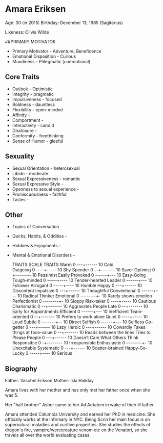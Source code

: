 # Amara Eriksen

Age: 30 (in 2015)
Birthday: December 13, 1985 (Sagitarius)

Likeness:  Olivia Wilde

##PRIMARY MOTIVATOR
* Primary Motivator  - Adventure, Beneficence
* Emotional Disposition - Curious
* Moodiness - Phlegmatic (unemotional)

## Core Traits
* Outlook - Optimistic
* Integrity - pragmatic
* Impulsiveness - focused
* Boldness - dauntless
* Flexibility - open-minded
* Affinity - 
* Comportment -
* Interactivity - candid
* Disclosure -
* Conformity - freethinking
* Sense of Humor - gleeful

## Sexuality
* Sexual Orientation - heterosexual
* Libido - moderate
* Sexual Expressiveness - romantic
* Sexual Expressive Style - 
* Openness to sexual experience - 
* Promiscuousness - faithful
* Tastes - 

## Other
* Topics of Conversation
* Quirks, Habits, & Oddities - 
* Hobbies & Enjoyments - 
* Mental & Emotional Disorders -


	TRAITS	                    SCALE			    TRAITS
	Warm	                    0	---+------	10	Cold		
	Outgoing	                0	----+-----	10	Shy
	Spender	                    0	--+-------	10	Saver
	Optimist	                0	-+--------	10	Pessimist
	Easily Provoked	            0	------+---	10	Easy-Going
	Tough-minded	            0	-----+----	10	Tender-hearted
	Leader	                    0	------+---	10	Follower
	Arrogant	                0	-----+----	10	Humble
	Happy	                    0	---+------	10	Discontent
	Impulsive	                0	---+------	10	Thoughtful
	Conventional	            0	------+---	10	Radical Thinker
	Emotional	                0	--------+-	10	Rarely shows emotion
	Perfectionist	            0	--------+-	10	Sloppy
	Risk-taker	                0	----+-----	10	Cautious
	Charismatic	                0	--+-------	10	Aggravates People
	Late	                    0	--+-------	10	Early for Appointments
	Efficient	                0	------+---	10	Inefficient
	Team-oriented	            0	--+-------	10	Prefers to work alone
	Quiet	                    0	----+-----	10	Loud
	Subtle	                    0	-------+--	10	Direct
	Selfish	                    0	------+---	10	Selfless
	Go-getter	                0	---+------	10	Lazy
	Heroic	                    0	---+------	10	Cowardly
	Takes things at face-value	0	--+-------	10	Reads between the lines
	Tries to Please People	    0	---+------	10	Doesn’t Care What Others Think
	Responsible	                0	-+--------	10	Irresponsible
	Enthusiastic	            0	--------+-	10	Unexcitable
	Systematic	                0	---+------	10	Scatter-brained
	Happy-Go-Lucky	            0	-----+----	10	Serious

## Biography

Father: Vaschel Erikson
Mother: Isla Holiday

Amara lives with her mother and has only met her father once when she was 5.

Her "half brother" Asher came to her Ad Aetatem in wake of their ill father.

Amara attended Columbia University and earned her PhD in medicine.  She officially works at the Infirmary in NYC.  Being Scrin her main focus is on supernatural maladies and curitive properties.  She studies the effects of dragon's fire, vampire/werecreature venom etc on the Venatori, so she travels all over the world evaluating cases.


<!--stackedit_data:
eyJoaXN0b3J5IjpbMTA2NDYxMzI2NV19
-->